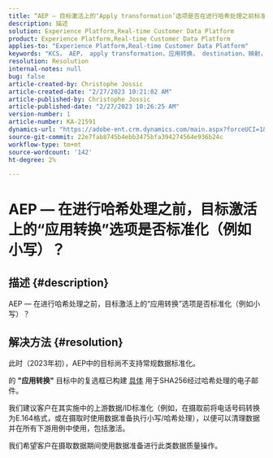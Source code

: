 ```yaml
---
title: “AEP — 目标激活上的‘Apply transformation’选项是否在进行哈希处理之前标准化（例如小写）？”
description: 描述
solution: Experience Platform,Real-time Customer Data Platform
product: Experience Platform,Real-time Customer Data Platform
applies-to: "Experience Platform,Real-time Customer Data Platform"
keywords: "KCS， AEP， apply transformation，应用转换， destination，映射，激活， RT-CDP"
resolution: Resolution
internal-notes: null
bug: false
article-created-by: Christophe Jossic
article-created-date: "2/27/2023 10:21:02 AM"
article-published-by: Christophe Jossic
article-published-date: "2/27/2023 10:26:25 AM"
version-number: 1
article-number: KA-21591
dynamics-url: "https://adobe-ent.crm.dynamics.com/main.aspx?forceUCI=1&pagetype=entityrecord&etn=knowledgearticle&id=aac6106d-88b6-ed11-83fe-6045bd006a22"
source-git-commit: 22e7fab8745b4ebb3475bfa394274564e936b24c
workflow-type: tm+mt
source-wordcount: '142'
ht-degree: 2%

---
```


# AEP — 在进行哈希处理之前，目标激活上的“应用转换”选项是否标准化（例如小写）？

## 描述 {#description}

AEP — 在进行哈希处理之前，目标激活上的“应用转换”选项是否标准化（例如小写）？

## 解决方法 {#resolution}


此时（2023年初），AEP中的目标尚不支持常规数据标准化。

的 <b>&quot;应用转换&quot;</b> 目标中的复选框已构建 <u>具体</u> 用于SHA256经过哈希处理的电子邮件。

我们建议客户在其实施中的上游数据/ID标准化（例如，在摄取前将电话号码转换为E.164格式，或在摄取时使用数据准备执行小写/哈希处理），以便可以清理数据并在所有下游用例中使用，包括激活。

我们希望客户在摄取数据期间使用数据准备进行此类数据质量操作。




